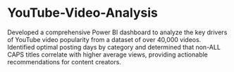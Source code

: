 # YouTube-Video-Analysis
Developed a comprehensive Power BI dashboard to analyze the key drivers of YouTube video popularity from a dataset of over 40,000 videos. Identified optimal posting days by category and determined that non-ALL CAPS titles correlate with higher average views, providing actionable recommendations for content creators.
